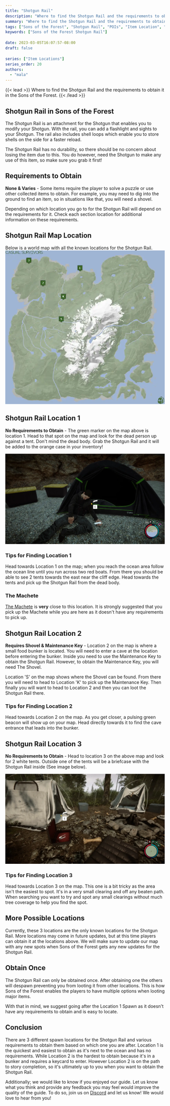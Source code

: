 ```yaml
---
title: "Shotgun Rail"
description: "Where to find the Shotgun Rail and the requirements to obtain it in the Sons of the Forest."
summary: "Where to find the Shotgun Rail and the requirements to obtain it. Click here to learn more about it!"
tags: ["Sons of the Forest", "Shotgun Rail", "POIs", "Item Location", "Map"]
keywords: ["Sons of the Forest Shotgun Rail"]

date: 2023-03-05T16:07:57-08:00
draft: false

series: ["Item Locations"]
series_order: 20
authors:
  - "mala"
---
```


{{< lead >}}
Where to find the Shotgun Rail and the requirements to obtain it in the Sons of the Forest.
{{< /lead >}}

## Shotgun Rail in Sons of the Forest
The Shotgun Rail is an attachment for the Shotgun that enables you to modify your Shotgun. With the rail, you can add a flashlight and sights to your Shotgun. The rail also includes shell loops which enable you to store shells on the side for a faster reload.

The Shotgun Rail has no durability, so there should be no concern about losing the item due to this. You do however, need the Shotgun to make any use of this item, so make sure you grab it first!

## Requirements to Obtain
**None & Varies** - Some items require the player to solve a puzzle or use other collected items to obtain. For example, you may need to dig into the ground to find an item, so in situations like that, you will need a shovel. 

Depending on which location you go to for the Shotgun Rail will depend on the requirements for it. Check each section location for additional information on these requirements. 

## Shotgun Rail Map Location
Below is a world map with all the known locations for the Shotgun Rail.
![Sons of the Forest Shotgun Rail Map Location](img/map.webp)

## Shotgun Rail Location 1
**No Requirements to Obtain** - The green marker on the map above is location 1. Head to that spot on the map and look for the dead person up against a tent.
Don't mind the dead body. Grab the Shotgun Rail and it will be added to the orange case in your inventory!

![Sons of the Forest Shotgun Rail Location 1](featured.webp)

### Tips for Finding Location 1
Head towards Location 1 on the map; when you reach the ocean area follow the ocean line until you run across two red boats. From there you should be able to see 2 tents towards the east near the cliff edge. Head towards the tents and pick up the Shotgun Rail from the dead body.

### The Machete
[The Machete](/sons-of-the-forest/guides/machete/) is **very** close to this location. It is strongly suggested that you pick up the Machete while you are here as it doesn't have any requirements to pick up.

## Shotgun Rail Location 2
**Requires Shovel & Maintenance Key** - Location 2 on the map is where a small food bunker is located. You will need to enter a cave at the location before entering the bunker. Inside you need to use the Maintenance Key to obtain the Shotgun Rail. However, to obtain the Maintenance Key, you will need The Shovel.

Location 'S' on the map shows where the Shovel can be found. From there you will need to head to Location 'K' to pick up the Maintenance Key. Then finally you will want to head to Location 2 and then you can loot the Shotgun Rail there. 

### Tips for Finding Location 2
Head towards Location 2 on the map. As you get closer, a pulsing green beacon will show up on your map. Head directly towards it to find the cave entrance that leads into the bunker. 

## Shotgun Rail Location 3
**No Requirements to Obtain** - Head to location 3 on the above map and look for 2 white tents. Outside one of the tents will be a briefcase with the Shotgun Rail inside (See image below).

![Sons of the Forest Shotgun Rail Location 3](img/location3.webp)

### Tips for Finding Location 3
Head towards Location 3 on the map. This one is a bit tricky as the area isn't the easiest to spot. It's in a very small clearing and off any beaten path. When searching you want to try and spot any small clearings without much tree coverage to help you find the spot. 

## More Possible Locations
Currently, these 3 locations are the only known locations for the Shotgun Rail. More locations may come in future updates, but at this time players can obtain it at the locations above.
We will make sure to update our map with any new spots when Sons of the Forest gets any new updates for the Shotgun Rail.

## Obtain Once
The Shotgun Rail can only be obtained once. After obtaining one the others will despawn preventing you from looting it from other locations. This is how Sons of the Forest enables the players to have multiple options when looting major items. 

With that in mind, we suggest going after the Location 1 Spawn as it doesn't have any requirements to obtain and is easy to locate. 

## Conclusion
There are 3 different spawn locations for the Shotgun Rail and various requirements to obtain them based on which one you are after. Location 1 is the quickest and easiest to obtain as it's next to the ocean and has no requirements. While Location 2 is the hardest to obtain because it's in a bunker and requires a keycard to enter. However Location 2 is on the path to story completion, so it's ultimately up to you when you want to obtain the Shotgun Rail. 

Additionally; we would like to know if you enjoyed our guide. Let us know what you think and provide any feedback you may feel would improve the quality of the guide. To do so, join us on [Discord](https://discord.gg/ZXp93XsKnN) and let us know! We would love to hear from you! 